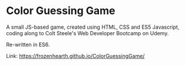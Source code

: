 # Color Guessing Game

A small JS-based game, created using HTML, CSS and ES5 Javascript, coding along to Colt Steele's Web Developer Bootcamp on Udemy.

Re-written in ES6.

Link: https://frozenhearth.github.io/ColorGuessingGame/
